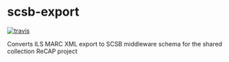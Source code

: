 # scsb-export
[![travis](https://travis-ci.org/NYPL/scsb-export.svg)](https://travis-ci.org/NYPL/scsb-export/)

Converts ILS MARC XML export to SCSB middleware schema for the shared collection ReCAP project


